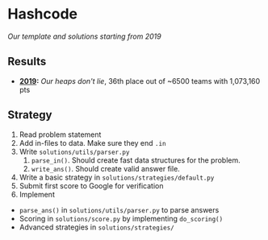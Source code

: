 # Hashcode
*Our template and solutions starting from 2019*

## Results

- **[2019](https://github.com/ErikGartner/hashcode/tree/2019):** *Our heaps don't lie*, 36th place out of ~6500 teams with 1,073,160 pts

## Strategy

1. Read problem statement
2. Add in-files to data. Make sure they end `.in`
3. Write `solutions/utils/parser.py`
    1. `parse_in()`. Should create fast data structures for the problem.
    2. `write_ans()`. Should create valid answer file.
4. Write a basic strategy in `solutions/strategies/default.py`
5. Submit first score to Google for verification
6. Implement
  - `parse_ans()` in `solutions/utils/parser.py` to parse answers
  - Scoring in `solutions/score.py` by implementing `do_scoring()`
  - Advanced strategies in `solutions/strategies/`
